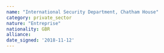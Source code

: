 ```yaml
---
name: "International Security Department, Chatham House"
category: private_sector
nature: "Entreprise"
nationality: GBR
alliance: 
date_signed: '2018-11-12'
---
```

    